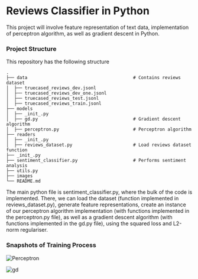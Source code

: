 # Reviews Classifier in Python
This project will involve feature representation of text data, implementation of perceptron algorithm, as well as gradient descent in Python.

### Project Structure
This repository has the following structure

    .
    ├── data                                        # Contains reviews dataset
    │  ├── truecased_reviews_dev.jsonl
    │  ├── truecased_reviews_dev_one.jsonl
    │  ├── truecased_reviews_test.jsonl
    │  ├── truecased_reviews_train.jsonl
    ├── models                            
    │  ├── _init_.py
    │  ├── gd.py                                    # Gradient descent algorithm
    │  ├── perceptron.py                            # Perceptron algorithm
    ├── readers                 
    │  ├── _init_.py
    │  ├── reviews_dataset.py                       # Load reviews dataset function
    ├── _init_.py
    ├── sentiment_classifier.py                     # Performs sentiment analysis
    ├── utils.py
    ├── images
    └── README.md

The main python file is sentiment_classifier.py, where the bulk of the code is implemented. There, we can load the dataset (function implemented in 
reviews_dataset.py), generate feature representations, create an instance of our perceptron algorithm implementation (with functions implemented in the 
perceptron.py file), as well as a gradient descent algorithm (with functions implemented in the gd.py file), using the squared loss and L2-norm 
regulariser.

### Snapshots of Training Process
![Perceptron](https://github.com/Gianatmaja/Statistical-Machine-Learning-in-Python/blob/main/Reviews-Classifier/images/Screenshot%202022-10-10%20at%2010.05.56%20PM.png)

![gd](https://github.com/Gianatmaja/Statistical-Machine-Learning-in-Python/blob/main/Reviews-Classifier/images/Screenshot%202022-10-10%20at%2010.06.05%20PM.png)
